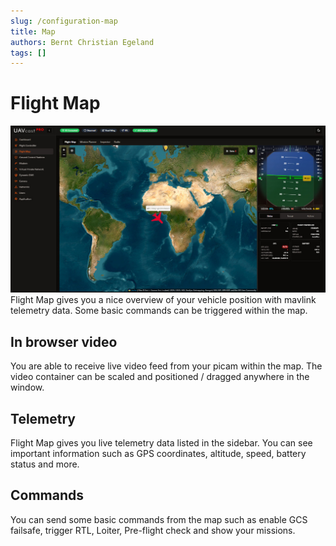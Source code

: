 ```yaml
---
slug: /configuration-map
title: Map
authors: Bernt Christian Egeland
tags: []
---
```


# Flight Map
![Flight Map](img/flight_map.jpg)
Flight Map gives you a nice overview of your vehicle position with mavlink telemetry data. Some basic commands can be triggered within the map.

## In browser video
You are able to receive live video feed from your picam within the map. The video container can be scaled and positioned / dragged anywhere in the window.

## Telemetry
Flight Map gives you live telemetry data listed in the sidebar. You can see important information such as GPS coordinates, altitude, speed, battery status and more.

## Commands
You can send some basic commands from the map such as enable GCS failsafe, trigger RTL, Loiter, Pre-flight check and show your missions.